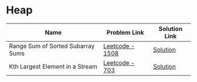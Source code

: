 # Heap


| Name       | Problem Link                       | Solution Link                      |
|--------------------|------------------------------------|-----------------------------------|
| Range Sum of Sorted Subarray Sums          | [Leetcode - 1508](https://leetcode.com/problems/range-sum-of-sorted-subarray-sums/description/)                | [Solution](https://github.com/moinhameed27/Ultimate-DSA/blob/main/Heap/Range%20Sum%20of%20Sorted%20Subarray%20Sums.cpp)              |
| Kth Largest Element in a Stream          | [Leetcode - 703](https://leetcode.com/problems/kth-largest-element-in-a-stream/description/)                | [Solution](https://github.com/moinhameed27/Ultimate-DSA/blob/main/Heap/Kth%20Largest%20Element%20in%20a%20Stream.java)              |
